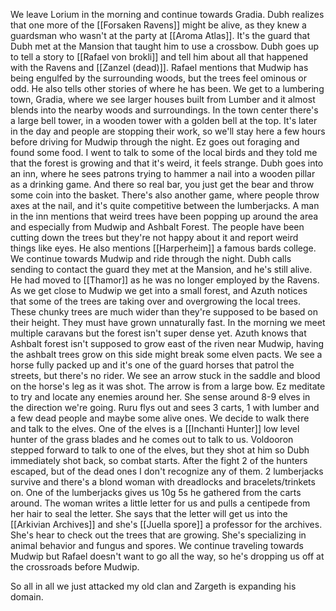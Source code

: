 We leave Lorium in the morning and continue towards Gradia. Dubh realizes that one more of the [[Forsaken Ravens]] might be alive, as they knew a guardsman who wasn't at the party at [[Aroma Atlas]]. It's the guard that Dubh met at the Mansion that taught him to use a crossbow.
Dubh goes up to tell a story to [[Rafael von brokli]] and tell him about all that happened with the Ravens and [[Zanzel (dead)]].
Rafael mentions that Mudwip has being engulfed by the surrounding woods, but the trees feel ominous or odd. He also tells other stories of where he has been.
We get to a lumbering town, Gradia, where we see larger houses built from Lumber and it almost blends into the nearby woods and surroundings. In the town center there's a large bell tower, in a wooden tower with a golden bell at the top. It's later in the day and people are stopping their work, so we'll stay here a few hours before driving for Mudwip through the night.
Ez goes out foraging and found some food.
I went to talk to some of the local birds and they told me that the forest is growing and that it's weird, it feels strange.
Dubh goes into an inn, where he sees patrons trying to hammer a nail into a wooden pillar as a drinking game. And there so real bar, you just get the bear and throw some coin into the basket. There's also another game, where people throw axes at the nail, and it's quite competitive between the lumberjacks.
A man in the inn mentions that weird trees have been popping up around the area and especially from Mudwip and Ashbalt Forest. The people have been cutting down the trees but they're not happy about it and report weird things like eyes. He also mentions [[Harperheim]] a famous bards college.
We continue towards Mudwip and ride through the night.
Dubh calls sending to contact the guard they met at the Mansion, and he's still alive. He had moved to [[Thamor]] as he was no longer employed by the Ravens.
As we get close to Mudwip we get into a small forest, and Azuth notices that some of the trees are taking over and overgrowing the local trees. These chunky trees are much wider than they're supposed to be based on their height. They must have grown unnaturally fast.
In the morning we meet multiple caravans but the forest isn't super dense yet.
Azuth knows that Ashbalt forest isn't supposed to grow east of the riven near Mudwip, having the ashbalt trees grow on this side might break some elven pacts.
We see a horse fully packed up and it's one of the guard horses that patrol the streets, but there's no rider. We see an arrow stuck in the saddle and blood on the horse's leg as it was shot. The arrow is from a large bow.
Ez meditate to try and locate any enemies around her. She sense around 8-9 elves in the direction we're going.
Ruru flys out and sees 3 carts, 1 with lumber and a few dead people and maybe some alive ones. We decide to walk there and talk to the elves.
One of the elves is a [[Inchanti Hunter]] low level hunter of the grass blades and he comes out to talk to us.
Voldooron stepped forward to talk to one of the elves, but they shot at him so Dubh immediately shot back, so combat starts.
After the fight 2 of the hunters escaped, but of the dead ones I don't recognize any of them. 2 lumberjacks survive and there's a blond woman with dreadlocks and bracelets/trinkets on.
One of the lumberjacks gives us 10g 5s he gathered from the carts around.
The woman writes a little letter for us and pulls a centipede from her hair to seal the letter. She says that the letter will get us into the [[Arkivian Archives]] and she's [[Juella spore]] a professor for the archives. She's hear to check out the trees that are growing. She's specializing in animal behavior and fungus and spores.
We continue traveling towards Mudwip but Rafael doesn't want to go all the way, so he's dropping us off at the crossroads before Mudwip.

So all in all we just attacked my old clan and Zargeth is expanding his domain.
